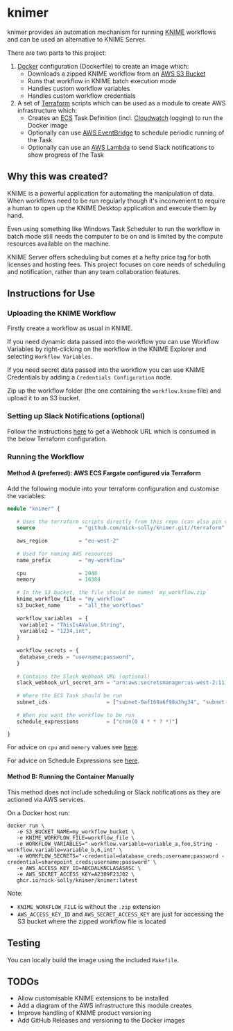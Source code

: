 # knimer

knimer provides an automation mechanism for running [KNIME](https://www.knime.com/) 
workflows and can be used an alternative to KNIME Server.

There are two parts to this project:
1. [Docker](https://www.docker.com/) configuration (Dockerfile) to create an image which:
   - Downloads a zipped KNIME workflow from an [AWS S3 Bucket](https://aws.amazon.com/s3/)
   - Runs that workflow in KNIME batch execution mode
   - Handles custom workflow variables
   - Handles custom workflow credentials
2. A set of [Terraform](https://www.terraform.io/) scripts which can be used as a module to create AWS
infrastructure which:
   - Creates an [ECS](https://aws.amazon.com/ecs/) Task Definition (incl. [Cloudwatch](https://aws.amazon.com/cloudwatch/)
logging) to run the Docker image
   - Optionally can use [AWS EventBridge](https://aws.amazon.com/eventbridge/) to schedule periodic running of the Task
   - Optionally can use an [AWS Lambda](https://aws.amazon.com/lambda/) to send Slack notifications to show progress of the Task

## Why this was created?

KNIME is a powerful application for automating the manipulation of data.
When workflows need to be run regularly though it's inconvenient to require
a human to open up the KNIME Desktop application and execute them by hand.

Even using something like Windows Task Scheduler to run the workflow in
batch mode still needs the computer to be on and is limited by the compute
resources available on the machine.

KNIME Server offers scheduling but comes at a hefty price tag for both
licenses and hosting fees. This project focuses on core needs of
scheduling and notification, rather than any team collaboration features.

## Instructions for Use

### Uploading the KNIME Workflow

Firstly create a workflow as usual in KNIME.

If you need dynamic data passed into the workflow you can use Workflow 
Variables by right-clicking on the workflow in the KNIME Explorer and 
selecting `Workflow Variables`.

If you need secret data passed into the workflow you can use
KNIME Credentials by adding a `Credentials Configuration` node.

Zip up the workflow folder (the one containing the `workflow.knime` file)
and upload it to an S3 bucket.

### Setting up Slack Notifications (optional)

Follow the instructions [here](https://api.slack.com/messaging/webhooks) to get
a Webhook URL which is consumed in the below Terraform configuration.

### Running the Workflow

#### Method A (preferred): AWS ECS Fargate configured via Terraform

Add the following module into your terraform configuration and customise
the variables:

```terraform
module "knimer" {
   
   # Uses the terraform scripts directly from this repo (can also pin version with knimer.git?ref=<BLAH>)
   source              = "github.com/nick-solly/knimer.git//terraform"
   
   aws_region          = "eu-west-2"
   
   # Used for naming AWS resources
   name_prefix         = "my-workflow"
   
   cpu                 = 2048
   memory              = 16384
   
   # In the S3 bucket, the file should be named `my_workflow.zip`
   knime_workflow_file = "my_workflow"
   s3_bucket_name      = "all_the_workflows"
   
   workflow_variables  = {
    variable1 = "ThisIsAValue,String",
    variable2 = "1234,int",
   }
   
   workflow_secrets = {
    database_creds = "username;password",
   }
   
   # Contains the Slack Webhook URL (optional)
   slack_webhook_url_secret_arn = "arn:aws:secretsmanager:us-west-2:111122223333:secret:aes128-1a2b3c"
   
   # Where the ECS Task should be run
   subnet_ids                   = ["subnet-0af169a6f98a3hg34", "subnet-042b69da4001512ca"]
   
   # When you want the workflow to be run
   schedule_expressions         = ["cron(0 4 * * ? *)"] 

}
```

For advice on `cpu` and `memory` values see [here](https://docs.aws.amazon.com/AmazonECS/latest/developerguide/task_definition_parameters.html#ContainerDefinition-taskcpu).

For advice on Schedule Expressions see [here](https://docs.aws.amazon.com/AmazonCloudWatch/latest/events/ScheduledEvents.html).

#### Method B: Running the Container Manually

This method does not include scheduling or Slack notifications 
as they are actioned via AWS services. 

On a Docker host run:

```
docker run \
   -e S3_BUCKET_NAME=my_workflow_bucket \
   -e KNIME_WORKFLOW_FILE=workflow_file \
   -e WORKFLOW_VARIABLES="-workflow.variable=variable_a,foo,String -workflow.variable=variable_b,6,int" \
   -e WORKFLOW_SECRETS="-credential=database_creds;username;password -credential=sharepoint_creds;username;password" \
   -e AWS_ACCESS_KEY_ID=ABCDALKNCLASASASC \
   -e AWS_SECRET_ACCESS_KEY=A2309F23J02 \
   ghcr.io/nick-solly/knimer/knimer:latest
```

Note:
- `KNIME_WORKFLOW_FILE` is without the `.zip` extension
- `AWS_ACCESS_KEY_ID` and `AWS_SECRET_ACCESS_KEY` are just for accessing the 
S3 bucket where the zipped workflow file is located

## Testing

You can locally build the image using the included `Makefile`.

## TODOs

- Allow customisable KNIME extensions to be installed
- Add a diagram of the AWS infrastructure this module creates
- Improve handling of KNIME product versioning
- Add GitHub Releases and versioning to the Docker images
